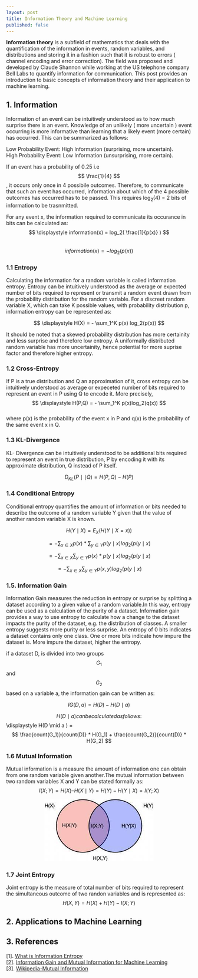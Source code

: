 ```yaml
---
layout: post
title: Information Theory and Machine Learning
published: false  
---
```


**Information theory**  is a subfield of mathematics that deals with the quantification of the information in events, random variables, and distributions and storing it in a fashion such that it is robust to errors ( channel encoding and error correction). The field was proposed and developed by Claude Shannon while working at the US telephone company Bell Labs to quantify information for communication. This post provides an introduction to basic concepts of information theory and their application to machine learning.  

## 1. Information
Information of an event can be intuitively understood as to how much surprise there is an event. Knowledge of an unlikely ( more uncertain ) event occurring is more informative  than learning that a likely event (more certain)  has occurred. This can be summarized as follows:  

Low Probability Event: High Information (surprising, more uncertain).  
High Probability Event: Low Information (unsurprising, more certain).

If an event has a probability of 0.25 i.e $$ \frac{1}{4} $$, it occurs only once in 4 possibile outcomes. Therefore, to communicate that such an event has occurred, information about which of the 4 possible outcomes has occurred has to be passed. This requires log<sub>2</sub>(4) = 2 bits of information to be trasnmitted.
    
For any event x, the information required to communicate its occurance in bits can be calculated as:    
$$ \displaystyle information(x) =  log_2( \frac{1}{p(x)} ) $$  
$$ information(x) =  -log_2(p(x)) $$    
  
### 1.1 Entropy
Calculating the information for a random variable is called information entropy. Entropy can be intuitively understood as the average or expected number of bits required to represent or transmit a random event drawn from the probability distribution for the random variable. For a discreet random variable X, which can take K possible values, with probability distribution p, information entropy can be represented as:  

$$ \displaystyle H(X) =  - \sum_1^K p(x) log_2(p(x)) $$ 

It should be noted that a skewed probability distribution has more certainity and less surprise and therefore low entropy. A uniformally distributed random variable has more uncertainity, hence potential for more suprise factor and therefore higher entropy.

### 1.2 Cross-Entropy
If P is a true distribution and Q an approximation of it, cross entropy can be intuitively understood as  average or expeceted number of bits required to represent an event in P using Q to encode it. More precisely,    
$$ \displaystyle H(P,Q) = - \sum_1^K p(x)log_2(q(x)) $$  
where p(x) is the probability of the event x in P and q(x) is the probability of the same event x in Q.  
  
###  1.3 KL-Divergence

KL- Divergence can be intuitively understood to be additional bits required to represent an event in true distribution, P by encoding it with its approximate distribution, Q instead of P itself.  
  
$$ D_{KL}(P \mid \mid Q ) =  H(P,Q) - H(P) $$

### 1.4 Conditional Entropy  
Conditional entropy quantifies the  amount of information or bits needed to describe the outcome of a random variable Y given that the value of another random variable X is known.

$$ H(Y \mid X ) = E_X(H(Y \mid X=x) ) $$  
  
$$ = - \sum_{x \in X } p(x)* \sum_{y \in Y } p(y \mid x ) log_2( p(y \mid x ) $$  
   
$$ = - \sum_{x \in X } \sum_{y \in Y } p(x)*  p(y \mid x ) log_2( p(y \mid x ) $$   
  
$$ = - \sum_{x \in X } \sum_{y \in Y } p(x,y) log_2( p(y \mid x ) $$   
  


 
### 1.5. Information Gain
Information Gain measures the reduction in entropy or surprise by splitting a dataset according to a given value of a random variable.In this way, entropy can be used as a calculation of the purity of a dataset.  Information gain provides a way to use entropy to calculate how a change to the dataset impacts the purity of the dataset, e.g. the distribution of classes. A smaller entropy suggests more purity or less surprise. An entropy of 0 bits indicates a dataset contains only one class. One or more bits indicate how impure the dataset is. More impure the dataset, higher the entropy.  
  
if a dataset D, is divided into two groups $$ G_1 $$ and $$ G_2 $$ based on a variable a, the information gain can be written as: 
  
$$ IG(D, a) = H(D) - H(D \mid a ) $$  
  
$$ H(D \mid a ) can be calculated as follows:
$$ \displaystyle H(D \mid a )  = $$  \frac{count(G_1)}{count(D)} * H(G_1) + \frac{count(G_2)}{count(D)} * H(G_2) $$  
  
### 1.6 Mutual Information  
Mutual information is a measure the amount of information one can obtain from one random variable given another.The mutual information between two random variables X and Y can be stated formally as:  
$$ I (X; Y ) = H(X) – H(X \mid Y) = H(Y) -  H(Y \mid X) = I ( Y; X ) $$

<p align="center">
  <img src="../images/MI.jpg"> <br> 
</p> 

### 1.7 Joint Entropy  
Joint entropy is the measure of total number of bits required to represent the simultaneous outcome of two randon variables and is represented as:
$$ H(X,Y) = H(X) + H(Y) - I(X;Y) $$  
  
## 2. Applications to Machine Learning

## 3. References  
[1]. [What is Information Entropy](https://machinelearningmastery.com/what-is-information-entropy/)    
[2]. [Information Gain and Mutual Information for Machine Learning](https://machinelearningmastery.com/information-gain-and-mutual-information/)    
[3]. [Wikipedia-Mutual Information](https://en.wikipedia.org/wiki/Mutual_information)  
